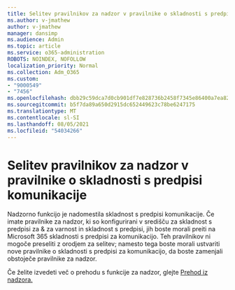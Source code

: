 ```yaml
---
title: Selitev pravilnikov za nadzor v pravilnike o skladnosti s predpisi komunikacije
ms.author: v-jmathew
author: v-jmathew
manager: dansimp
ms.audience: Admin
ms.topic: article
ms.service: o365-administration
ROBOTS: NOINDEX, NOFOLLOW
localization_priority: Normal
ms.collection: Adm_O365
ms.custom:
- "9000549"
- "7456"
ms.openlocfilehash: dbb29c59dca7d0cb901df7e828736b2458f7345e86400a7ea823cf654cd0891e
ms.sourcegitcommit: b5f7da89a650d2915dc652449623c78be6247175
ms.translationtype: MT
ms.contentlocale: sl-SI
ms.lasthandoff: 08/05/2021
ms.locfileid: "54034266"
---
```

# <a name="migrate-supervision-policies-to-communication-compliance-policies"></a>Selitev pravilnikov za nadzor v pravilnike o skladnosti s predpisi komunikacije

Nadzorno funkcijo je nadomestila skladnost s predpisi komunikacije. Če imate pravilnike za nadzor, ki so konfigurirani v središču za skladnost s predpisi za & za varnost in skladnost s predpisi, jih boste morali preiti na Microsoft 365 skladnosti s predpisi za komunikacijo. Teh pravilnikov ni mogoče preseliti z orodjem za selitev; namesto tega boste morali ustvariti nove pravilnike o skladnosti s predpisi za komunikacijo, da boste zamenjali obstoječe pravilnike za nadzor.

Če želite izvedeti več o prehodu s funkcije za nadzor, glejte [Prehod iz nadzora.](https://go.microsoft.com/fwlink/?linkid=2128750)
